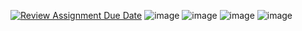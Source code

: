 [![Review Assignment Due Date](https://classroom.github.com/assets/deadline-readme-button-22041afd0340ce965d47ae6ef1cefeee28c7c493a6346c4f15d667ab976d596c.svg)](https://classroom.github.com/a/W2_TH6Rw)
![image](https://github.com/user-attachments/assets/3fded7d4-3f4c-4bc0-8c33-0a66a254245e)
![image](https://github.com/user-attachments/assets/fbd01edc-209b-4e6e-b1dd-995f83745fdc)
![image](https://github.com/user-attachments/assets/ee39ffb2-c847-4382-849e-325aca7cadd8)
![image](https://github.com/user-attachments/assets/7307741b-5a30-478e-bbf6-992eeaced2c8)
